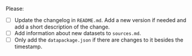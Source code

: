 Please:
- [ ] Update the changelog in `README.md`. Add a new version if needed and add a short description of the change.
- [ ] Add information about new datasets to `sources.md`.
- [ ] Only add the `datapackage.json` if there are changes to it besides the timestamp.
